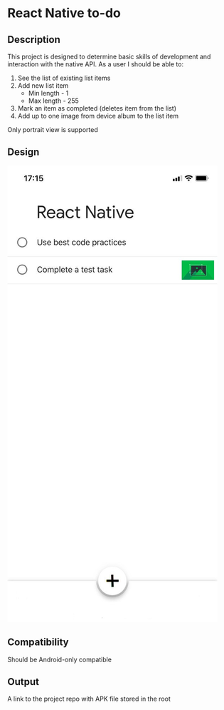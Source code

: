# React Native to-do
## Description
This project is designed to determine basic skills of development and interaction with the native API.
As a user I should be able to:
1. See the list of existing list items
2. Add new list item
   - Min length - 1
   - Max length - 255
3. Mark an item as completed (deletes item from the list)
4. Add up to one image from device album to the list item

Only portrait view is supported
## Design
![Mockup](https://raw.githubusercontent.com/imatveev/tech-interview/master/React%20Native/mockup.jpeg)
## Compatibility
Should be Android-only compatible
## Output
A link to the project repo with APK file stored in the root
